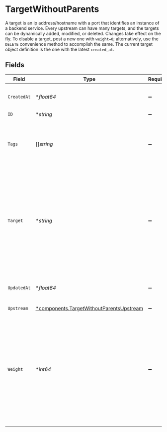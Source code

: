 # TargetWithoutParents

A target is an ip address/hostname with a port that identifies an instance of a backend service. Every upstream can have many targets, and the targets can be dynamically added, modified, or deleted. Changes take effect on the fly. To disable a target, post a new one with `weight=0`; alternatively, use the `DELETE` convenience method to accomplish the same. The current target object definition is the one with the latest `created_at`.


## Fields

| Field                                                                                                                                                                                          | Type                                                                                                                                                                                           | Required                                                                                                                                                                                       | Description                                                                                                                                                                                    |
| ---------------------------------------------------------------------------------------------------------------------------------------------------------------------------------------------- | ---------------------------------------------------------------------------------------------------------------------------------------------------------------------------------------------- | ---------------------------------------------------------------------------------------------------------------------------------------------------------------------------------------------- | ---------------------------------------------------------------------------------------------------------------------------------------------------------------------------------------------- |
| `CreatedAt`                                                                                                                                                                                    | **float64*                                                                                                                                                                                     | :heavy_minus_sign:                                                                                                                                                                             | Unix epoch when the resource was created.                                                                                                                                                      |
| `ID`                                                                                                                                                                                           | **string*                                                                                                                                                                                      | :heavy_minus_sign:                                                                                                                                                                             | N/A                                                                                                                                                                                            |
| `Tags`                                                                                                                                                                                         | []*string*                                                                                                                                                                                     | :heavy_minus_sign:                                                                                                                                                                             | An optional set of strings associated with the Target for grouping and filtering.                                                                                                              |
| `Target`                                                                                                                                                                                       | **string*                                                                                                                                                                                      | :heavy_minus_sign:                                                                                                                                                                             | The target address (ip or hostname) and port. If the hostname resolves to an SRV record, the `port` value will be overridden by the value from the DNS record.                                 |
| `UpdatedAt`                                                                                                                                                                                    | **float64*                                                                                                                                                                                     | :heavy_minus_sign:                                                                                                                                                                             | Unix epoch when the resource was last updated.                                                                                                                                                 |
| `Upstream`                                                                                                                                                                                     | [*components.TargetWithoutParentsUpstream](../../models/components/targetwithoutparentsupstream.md)                                                                                            | :heavy_minus_sign:                                                                                                                                                                             | N/A                                                                                                                                                                                            |
| `Weight`                                                                                                                                                                                       | **int64*                                                                                                                                                                                       | :heavy_minus_sign:                                                                                                                                                                             | The weight this target gets within the upstream loadbalancer (`0`-`65535`). If the hostname resolves to an SRV record, the `weight` value will be overridden by the value from the DNS record. |